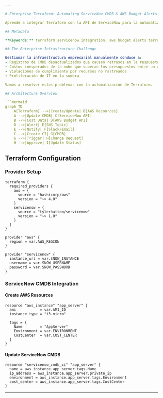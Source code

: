 ```yaml
---

# Enterprise Terraform: Automating ServiceNow CMDB & AWS Budget Alerts

Aprende a integrar Terraform con la API de ServiceNow para la automatización de CMDB y alertas de presupuesto de AWS.

## Metadata

**Keywords:** terraform servicenow integration, aws budget alerts terraform, finops automation

## The Enterprise Infrastructure Challenge

Gestionar la infraestructura empresarial manualmente conduce a:
- Registros de CMDB desactualizados que causan retrasos en la respuesta a incidentes
- Costos inesperados de la nube que superan los presupuestos entre un 40-200%
- Violaciones de cumplimiento por recursos no rastreados
- Proliferación de IT en la sombra

Vamos a resolver estos problemas con la automatización de Terraform.

## Architecture Overview

```mermaid
graph TD
    A[Terraform] -->|Create/Update| B[AWS Resources]
    A -->|Update CMDB| C[ServiceNow API]
    B -->|Cost Data| D[AWS Budget API]
    D -->|Alert| E[SNS Topic]
    E -->|Notify| F[Slack/Email]
    C -->|Create CI| G[CMDB]
    G -->|Trigger| H[Change Request]
    H -->|Approve| I[Update Status]
```

## Terraform Configuration

### Provider Setup

```hcl
terraform {
  required_providers {
    aws = {
      source = "hashicorp/aws"
      version = "~> 4.0"
    }
    servicenow = {
      source = "tylerhatton/servicenow"
      version = "~> 1.0"
    }
  }
}

provider "aws" {
  region = var.AWS_REGION
}

provider "servicenow" {
  instance_url = var.SNOW_INSTANCE
  username = var.SNOW_USERNAME
  password = var.SNOW_PASSWORD
}
```

### ServiceNow CMDB Integration

#### Create AWS Resources

```hcl
resource "aws_instance" "app_server" {
  ami           = var.AMI_ID
  instance_type = "t3.micro"

  tags = {
    Name        = "AppServer"
    Environment = var.ENVIRONMENT
    CostCenter  = var.COST_CENTER
  }
}
```

#### Update ServiceNow CMDB

```hcl
resource "servicenow_cmdb_ci" "app_server" {
  name = aws_instance.app_server.tags.Name
  ip_address = aws_instance.app_server.private_ip
  environment = aws_instance.app_server.tags.Environment
  cost_center = aws_instance.app_server.tags.CostCenter
}
```

---
```

